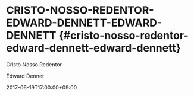 # CRISTO-NOSSO-REDENTOR-EDWARD-DENNETT-EDWARD-DENNETT {#cristo-nosso-redentor-edward-dennett-edward-dennett}

Cristo Nosso Redentor

Edward Dennet

2017-06-19T17:00:00+09:00